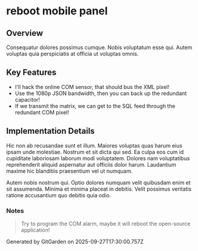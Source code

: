 # reboot mobile panel

## Overview
Consequatur dolores possimus cumque. Nobis voluptatum esse qui. Autem voluptas quia perspiciatis at officia ut voluptas omnis.

## Key Features
- I'll hack the online COM sensor, that should bus the XML pixel!
- Use the 1080p JSON bandwidth, then you can back up the redundant capacitor!
- If we transmit the matrix, we can get to the SQL feed through the redundant COM pixel!

## Implementation Details
Hic non ab recusandae sunt et illum. Maiores voluptas quas harum eius ipsam unde molestiae. Nostrum et sit dicta qui sed. Ea culpa eos cum id cupiditate laboriosam laborum modi voluptatem. Dolores nam voluptatibus reprehenderit aliquid aspernatur aut officiis dolor harum. Laudantium maxime hic blanditiis praesentium vel ut numquam.
 Autem nobis nostrum qui. Optio dolores numquam velit quibusdam enim et sit assumenda. Minima et minima placeat in debitis. Velit possimus veritatis ratione accusantium quo debitis quia odio.

### Notes
> Try to program the COM alarm, maybe it will reboot the open-source application!

Generated by GitGarden on 2025-09-27T17:30:00.757Z